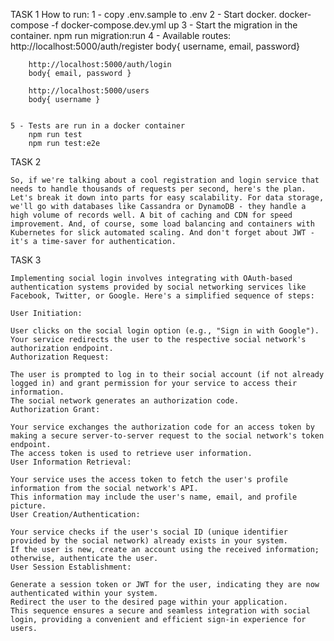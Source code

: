 TASK 1
    How to run:
    1 - copy .env.sample to .env
    2 - Start docker.
        docker-compose -f docker-compose.dev.yml up
    3 - Start the migration in the container.
        npm run migration:run
    4 - Available routes:
        http://localhost:5000/auth/register
        body{ username, email, password} 

        http://localhost:5000/auth/login
        body{ email, password }

        http://localhost:5000/users
        body{ username }


    5 - Tests are run in a docker container
        npm run test 
        npm run test:e2e

TASK 2

    So, if we're talking about a cool registration and login service that needs to handle thousands of requests per second, here's the plan. 
    Let's break it down into parts for easy scalability. For data storage, we'll go with databases like Cassandra or DynamoDB - they handle a 
    high volume of records well. A bit of caching and CDN for speed improvement. And, of course, some load balancing and containers with 
    Kubernetes for slick automated scaling. And don't forget about JWT - it's a time-saver for authentication.

TASK 3

    Implementing social login involves integrating with OAuth-based authentication systems provided by social networking services like Facebook, Twitter, or Google. Here's a simplified sequence of steps:

    User Initiation:

    User clicks on the social login option (e.g., "Sign in with Google").
    Your service redirects the user to the respective social network's authorization endpoint.
    Authorization Request:

    The user is prompted to log in to their social account (if not already logged in) and grant permission for your service to access their information.
    The social network generates an authorization code.
    Authorization Grant:

    Your service exchanges the authorization code for an access token by making a secure server-to-server request to the social network's token endpoint.
    The access token is used to retrieve user information.
    User Information Retrieval:

    Your service uses the access token to fetch the user's profile information from the social network's API.
    This information may include the user's name, email, and profile picture.
    User Creation/Authentication:

    Your service checks if the user's social ID (unique identifier provided by the social network) already exists in your system.
    If the user is new, create an account using the received information; otherwise, authenticate the user.
    User Session Establishment:

    Generate a session token or JWT for the user, indicating they are now authenticated within your system.
    Redirect the user to the desired page within your application.
    This sequence ensures a secure and seamless integration with social login, providing a convenient and efficient sign-in experience for users.